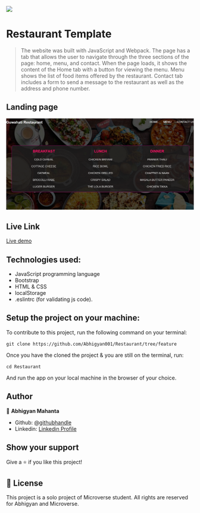 ![](https://img.shields.io/badge/Microverse-blueviolet)

# Restaurant Template

> The website was built with JavaScript and Webpack. The page has a tab that allows the user to navigate through the three sections of the page: home, menu, and contact. When the page loads, it shows the content of the Home tab with a button for viewing the menu. Menu shows the list of food items offered by the restaurant. Contact tab includes a form to send a message to the restaurant as well as the address and phone number.

## Landing page

![screenshot](./dist/img/ss2.PNG)

## Live Link

[Live demo](https://ghyrestaurant.netlify.app/)

## Technologies used:
- JavaScript programming language
- Bootstrap
- HTML & CSS
- localStorage
- .eslintrc (for validating js code).

## Setup the project on your machine:

To contribute to this project, run the following command on your terminal:
```
git clone https://github.com/Abhigyan001/Restaurant/tree/feature
```

Once you have the cloned the project & you are still on the terminal, run:
```
cd Restaurant
```

And run the app on your local machine in the browser of your choice.

## Author

👤 **Abhigyan Mahanta**

- Github: [@githubhandle](https://github.com/Abhigyan001)
- Linkedin: [Linkedin Profile](https://www.linkedin.com/in/abhigyanmahanta/)

## Show your support

Give a ⭐️ if you like this project!

## 📝 License

This project is a solo project of Microverse student. All rights are reserved for Abhigyan and Microverse.
